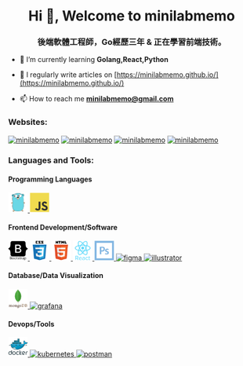 <h1 align="center">Hi 👋, Welcome to minilabmemo</h1>
<h3 align="center">後端軟體工程師，Go經歷三年 & 正在學習前端技術。</h3>

- 🌱 I’m currently learning **Golang,React,Python**

- 📝 I regularly write articles on [https://minilabmemo.github.io/](https://minilabmemo.github.io/)

- 📫 How to reach me **minilabmemo@gmail.com**

<h3 align="left">Websites:</h3> 
<p align="left">
  <a href="https://minilabmemo.github.io" target="blank"><img align="center"
      src="https://cdn.jsdelivr.net/npm/simple-icons@3.0.1/icons/hexo.svg" alt="minilabmemo" height="30"
      width="40" /></a>
   <a href="https://medium.com/@mini.lab.memo" target="blank"><img align="center"
      src="https://cdn.jsdelivr.net/npm/simple-icons@3.0.1/icons/medium.svg" alt="minilabmemo" height="30"
      width="40" /></a>
  <a href="https://fb.com/minilabmemo" target="blank"><img align="center"
      src="https://cdn.jsdelivr.net/npm/simple-icons@3.0.1/icons/facebook.svg" alt="minilabmemo" height="30"
      width="40" /></a>
  <a href="https://instagram.com/minilab_memo" target="blank"><img align="center"
      src="https://cdn.jsdelivr.net/npm/simple-icons@3.0.1/icons/instagram.svg" alt="minilabmemo" height="30"
      width="40" /></a>

</p>



<h3 align="left">Languages and Tools:</h3>

<h4 align="left">Programming Languages</h4>
<p align="left">
  <a href="https://golang.org" target="_blank"> <img
      src="https://raw.githubusercontent.com/devicons/devicon/master/icons/go/go-original.svg" alt="go" width="40"
      height="40" /> </a>
  <a href="https://developer.mozilla.org/en-US/docs/Web/JavaScript" target="_blank"> <img
      src="https://raw.githubusercontent.com/devicons/devicon/master/icons/javascript/javascript-original.svg"
      alt="javascript" width="40" height="40" /> </a>

</p>

<h4 align="left">Frontend Development/Software</h4>
<p align="left">

  <a href="https://getbootstrap.com" target="_blank"> <img
      src="https://raw.githubusercontent.com/devicons/devicon/master/icons/bootstrap/bootstrap-plain-wordmark.svg"
      alt="bootstrap" width="40" height="40" /> </a>
  <a href="https://www.w3schools.com/css/" target="_blank"> <img
      src="https://raw.githubusercontent.com/devicons/devicon/master/icons/css3/css3-original-wordmark.svg" alt="css3"
      width="40" height="40" /> </a>
  <a href="https://www.w3.org/html/" target="_blank"> <img
      src="https://raw.githubusercontent.com/devicons/devicon/master/icons/html5/html5-original-wordmark.svg"
      alt="html5" width="40" height="40" /> </a>
  <a href="https://reactjs.org/" target="_blank"> <img
      src="https://raw.githubusercontent.com/devicons/devicon/master/icons/react/react-original-wordmark.svg"
      alt="react" width="40" height="40" /> </a>
  <a href="https://www.photoshop.com/en" target="_blank"> <img
      src="https://raw.githubusercontent.com/devicons/devicon/master/icons/photoshop/photoshop-line.svg" alt="photoshop"
      width="40" height="40" /> </a>
  <a href="https://www.figma.com/" target="_blank" rel="noreferrer"> <img
      src="https://www.vectorlogo.zone/logos/figma/figma-icon.svg" alt="figma" width="40" height="40" /> </a> <a
    href="https://www.adobe.com/in/products/illustrator.html" target="_blank" rel="noreferrer"> <img
      src="https://www.vectorlogo.zone/logos/adobe_illustrator/adobe_illustrator-icon.svg" alt="illustrator" width="40"
      height="40" /> </a>
</p>

<h4 align="left">Database/Data Visualization</h4>
<p align="left">
  <a href="https://www.mongodb.com/" target="_blank"> <img
      src="https://raw.githubusercontent.com/devicons/devicon/master/icons/mongodb/mongodb-original-wordmark.svg"
      alt="mongodb" width="40" height="40" /> </a>
  <a href="https://grafana.com" target="_blank"> <img src="https://www.vectorlogo.zone/logos/grafana/grafana-icon.svg"
      alt="grafana" width="40" height="40" /> </a>

</p>

<h4 align="left">Devops/Tools</h4>
<p align="left">

  <a href="https://www.docker.com/" target="_blank"> <img
      src="https://raw.githubusercontent.com/devicons/devicon/master/icons/docker/docker-original-wordmark.svg"
      alt="docker" width="40" height="40" /> </a>
  </a> <a href="https://kubernetes.io" target="_blank"> <img
      src="https://www.vectorlogo.zone/logos/kubernetes/kubernetes-icon.svg" alt="kubernetes" width="40" height="40" />
  </a>
  <a href="https://postman.com" target="_blank"> <img
      src="https://www.vectorlogo.zone/logos/getpostman/getpostman-icon.svg" alt="postman" width="40" height="40" />
  </a>
</p>
